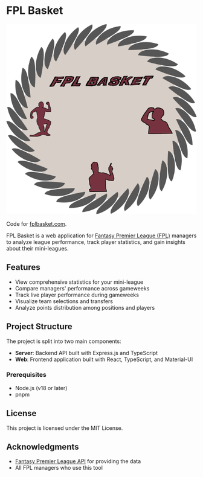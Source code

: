 # FPL Basket

![FPL Basket Logo](web/public/images/logo512.png)

Code for [fplbasket.com](https://fplbasket.com).

FPL Basket is a web application for [Fantasy Premier League (FPL)](https://fantasy.premierleague.com) managers to analyze league performance, track player statistics, and gain insights about their mini-leagues.

## Features

- View comprehensive statistics for your mini-league
- Compare managers' performance across gameweeks
- Track live player performance during gameweeks
- Visualize team selections and transfers
- Analyze points distribution among positions and players

## Project Structure

The project is split into two main components:

- **Server**: Backend API built with Express.js and TypeScript
- **Web**: Frontend application built with React, TypeScript, and Material-UI

### Prerequisites

- Node.js (v18 or later)
- pnpm

## License

This project is licensed under the MIT License.

## Acknowledgments

- [Fantasy Premier League API](https://fantasy.premierleague.com/api/bootstrap-static/) for providing the data
- All FPL managers who use this tool
